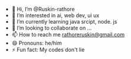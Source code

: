 - 👋 Hi, I’m @Ruskin-rathore
- 👀 I’m interested in ai, web dev, ui ux
- 🌱 I’m currently learning java srcipt, node. js
- 💞️ I’m looking to collaborate on ...
- 📫 How to reach me rathoreruskin@gmail.com
- 😄 Pronouns: he/him
- ⚡ Fun fact: My codes don't lie

<!---
Ruskin-rathore/Ruskin-rathore is a ✨ special ✨ repository because its `README.md` (this file) appears on your GitHub profile.
You can click the Preview link to take a look at your changes.
--->
